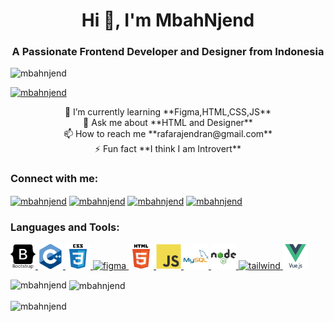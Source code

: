 <h1 align="center">Hi 👋, I'm MbahNjend</h1>
<h3 align="center">A Passionate Frontend Developer and Designer from Indonesia</h3>

<p align="left"> <img src="https://komarev.com/ghpvc/?username=mbahnjend&label=Profile%20views&color=0e75b6&style=flat" alt="mbahnjend" /> </p>

<p align="left"> <a href="https://twitter.com/mbahnjend" target="blank"><img src="https://img.shields.io/twitter/follow/mbahnjend?logo=twitter&style=for-the-badge" alt="mbahnjend" /></a> </p>

  <div align="center">
  🌱 I’m currently learning **Figma,HTML,CSS,JS**
<br>
 💬 Ask me about **HTML and Designer**
<br>
 📫 How to reach me **rafarajendran@gmail.com**
<br>
 ⚡ Fun fact **I think I am Introvert**
  </div>

<h3 align="left">Connect with me:</h3>
<p align="left">
<a href="https://twitter.com/mbahnjend" target="blank"><img align="center" src="https://raw.githubusercontent.com/rahuldkjain/github-profile-readme-generator/master/src/images/icons/Social/twitter.svg" alt="mbahnjend" height="30" width="40" /></a>
<a href="https://fb.com/mbahnjend" target="blank"><img align="center" src="https://raw.githubusercontent.com/rahuldkjain/github-profile-readme-generator/master/src/images/icons/Social/facebook.svg" alt="mbahnjend" height="30" width="40" /></a>
<a href="https://instagram.com/mbahnjend" target="blank"><img align="center" src="https://raw.githubusercontent.com/rahuldkjain/github-profile-readme-generator/master/src/images/icons/Social/instagram.svg" alt="mbahnjend" height="30" width="40" /></a>
<a href="https://www.youtube.com/c/mbahnjend" target="blank"><img align="center" src="https://raw.githubusercontent.com/rahuldkjain/github-profile-readme-generator/master/src/images/icons/Social/youtube.svg" alt="mbahnjend" height="30" width="40" /></a>
</p>

<h3 align="left">Languages and Tools:</h3>
<p align="left"> <a href="https://getbootstrap.com" target="_blank" rel="noreferrer"> <img src="https://raw.githubusercontent.com/devicons/devicon/master/icons/bootstrap/bootstrap-plain-wordmark.svg" alt="bootstrap" width="40" height="40"/> </a> <a href="https://www.w3schools.com/cpp/" target="_blank" rel="noreferrer"> <img src="https://raw.githubusercontent.com/devicons/devicon/master/icons/cplusplus/cplusplus-original.svg" alt="cplusplus" width="40" height="40"/> </a> <a href="https://www.w3schools.com/css/" target="_blank" rel="noreferrer"> <img src="https://raw.githubusercontent.com/devicons/devicon/master/icons/css3/css3-original-wordmark.svg" alt="css3" width="40" height="40"/> </a> <a href="https://www.figma.com/" target="_blank" rel="noreferrer"> <img src="https://www.vectorlogo.zone/logos/figma/figma-icon.svg" alt="figma" width="40" height="40"/> </a> <a href="https://www.w3.org/html/" target="_blank" rel="noreferrer"> <img src="https://raw.githubusercontent.com/devicons/devicon/master/icons/html5/html5-original-wordmark.svg" alt="html5" width="40" height="40"/> </a> <a href="https://developer.mozilla.org/en-US/docs/Web/JavaScript" target="_blank" rel="noreferrer"> <img src="https://raw.githubusercontent.com/devicons/devicon/master/icons/javascript/javascript-original.svg" alt="javascript" width="40" height="40"/> </a> <a href="https://www.mysql.com/" target="_blank" rel="noreferrer"> <img src="https://raw.githubusercontent.com/devicons/devicon/master/icons/mysql/mysql-original-wordmark.svg" alt="mysql" width="40" height="40"/> </a> <a href="https://nodejs.org" target="_blank" rel="noreferrer"> <img src="https://raw.githubusercontent.com/devicons/devicon/master/icons/nodejs/nodejs-original-wordmark.svg" alt="nodejs" width="40" height="40"/> </a> <a href="https://tailwindcss.com/" target="_blank" rel="noreferrer"> <img src="https://www.vectorlogo.zone/logos/tailwindcss/tailwindcss-icon.svg" alt="tailwind" width="40" height="40"/> </a> <a href="https://vuejs.org/" target="_blank" rel="noreferrer"> <img src="https://raw.githubusercontent.com/devicons/devicon/master/icons/vuejs/vuejs-original-wordmark.svg" alt="vuejs" width="40" height="40"/> </a> </p>

<p><img align="left" src="https://github-readme-stats.vercel.app/api/top-langs?username=mbahnjend&show_icons=true&locale=en&layout=compact" alt="mbahnjend" /></p>

<p>&nbsp;<img align="center" src="https://github-readme-stats.vercel.app/api?username=mbahnjend&show_icons=true&locale=en" alt="mbahnjend" /></p>

<p><img align="center" src="https://github-readme-streak-stats.herokuapp.com/?user=mbahnjend&" alt="mbahnjend" /></p>
